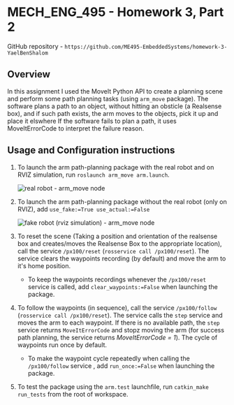 # MECH_ENG_495 - Homework 3, Part 2
GitHub repository - `https://github.com/ME495-EmbeddedSystems/homework-3-YaelBenShalom`


## Overview

In this assignment I used the MoveIt Python API to create a planning scene and perform some path planning tasks (using `arm_move` package).
The software plans a path to an object, without hitting an obsticle (a Realsense box), and if such path exists, the arm moves to the objects, pick it up and place it elswhere
If the software fails to plan a path, it uses MoveItErrorCode to interpret the failure reason.

## Usage and Configuration instructions

1. To launch the arm path-planning package with the real robot and on RVIZ simulation, run `roslaunch arm_move arm.launch`.

    ![real robot - arm_move node](https://github.com/ME495-EmbeddedSystems/homework-3-YaelBenShalom/blob/master/arm_move/GIFs/arm_move.gif)

2. To launch the arm path-planning package without the real robot (only on RVIZ), add `use_fake:=True use_actual:=False`

    ![fake robot (rviz simulation) - arm_move node](https://github.com/ME495-EmbeddedSystems/homework-3-YaelBenShalom/blob/master/arm_move/GIFs/arm_move_rviz.gif)

3. To reset the scene (Taking a position and orientation of the realsense box and creates/moves the Realsense Box to the appropriate location), call the service `/px100/reset` (`rosservice call /px100/reset`). The service clears the waypoints recording (by default) and move the arm to it's home position.

    - To keep the waypoints recordings whenever the `/px100/reset` service is called, add `clear_waypoints:=False` when launching the package.

4. To follow the waypoints (in sequence), call the service `/px100/follow` (`rosservice call /px100/reset`). The service calls the `step` service and moves the arm to each waypoint. If there is no available path, the `step` service returns `MoveItErrorCode` and stopz moving the arm (for success path planning, the service returns *MoveItErrorCode = 1*). The cycle of waypoints run once by default.

    - To make the waypoint cycle repeatedly when calling the `/px100/follow` service , add `run_once:=False` when launching the package.

5. To test the package using the `arm.test` launchfile, run `catkin_make run_tests` from the root of workspace.